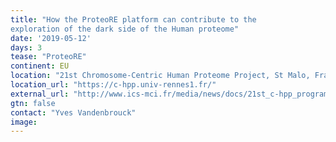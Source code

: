 ```yaml
---
title: "How the ProteoRE platform can contribute to the
exploration of the dark side of the Human proteome"
date: '2019-05-12'
days: 3
tease: "ProteoRE"
continent: EU
location: "21st Chromosome-Centric Human Proteome Project, St Malo, France"
location_url: "https://c-hpp.univ-rennes1.fr/"
external_url: "http://www.ics-mci.fr/media/news/docs/21st_c-hpp_program_abstracts_24april.pdf#page=15"
gtn: false
contact: "Yves Vandenbrouck"
image: 
---
```


